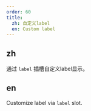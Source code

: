 ```yaml
---
order: 60
title:
  zh: 自定义label
  en: Custom label
---
```


## zh

通过 `label` 插槽自定义label显示。

## en

Customize label via `label` slot.
